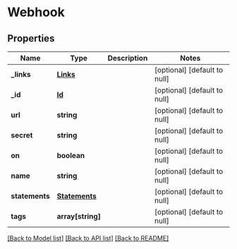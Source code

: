 # Webhook

## Properties
Name | Type | Description | Notes
------------ | ------------- | ------------- | -------------
**_links** | [**Links**](Links.md) |  | [optional] [default to null]
**_id** | [**Id**](Id.md) |  | [optional] [default to null]
**url** | **string** |  | [optional] [default to null]
**secret** | **string** |  | [optional] [default to null]
**on** | **boolean** |  | [optional] [default to null]
**name** | **string** |  | [optional] [default to null]
**statements** | [**Statements**](Statements.md) |  | [optional] [default to null]
**tags** | **array[string]** |  | [optional] [default to null]

[[Back to Model list]](../README.md#documentation-for-models) [[Back to API list]](../README.md#documentation-for-api-endpoints) [[Back to README]](../README.md)


